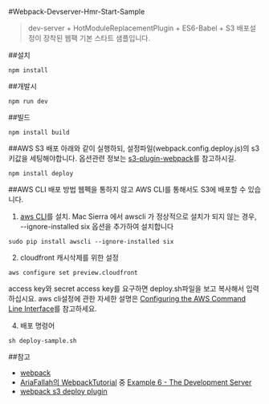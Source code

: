 #Webpack-Devserver-Hmr-Start-Sample
> dev-server + HotModuleReplacementPlugin + ES6-Babel + S3 배포설정이 장착된 웹팩 기본 스타트 샘플입니다.

##설치
```
npm install
```

##개발시
```
npm run dev
```

##빌드
```
npm install build
```

##AWS S3 배포
아래와 같이 실행하되, 설정파일(webpack.config.deploy.js)의 s3 키값을 세팅해야합니다. 옵션관련 정보는 [s3-plugin-webpack](https://github.com/MikaAK/s3-plugin-webpack)를 참고하시길.
```
npm install deploy
```

##AWS CLI 배포 방법
웹펙을 통하지 않고 AWS CLI를 통해서도 S3에 배포할 수 있습니다.
1. [aws CLI](https://aws.amazon.com/ko/cli/)를 설치.
Mac Sierra 에서 awscli 가 정상적으로 설치가 되지 않는 경우, --ignore-installed six 옵션을 추가하여 설치합니다

```
sudo pip install awscli --ignore-installed six
```

2. cloudfront 캐시삭제를 위한 설정
```
aws configure set preview.cloudfront
```
access key와 secret access key를 요구하면 deploy.sh파일을 보고 복사해서 입력하십시요.
aws cli설정에 관한 자세한 설명은 [Configuring the AWS Command Line Interface](http://docs.aws.amazon.com/cli/latest/userguide/cli-chap-getting-started.html)를 참고하세요.

4. 배포 명령어
```
sh deploy-sample.sh
```

##참고
- [webpack](http://webpack.github.io/)
- [AriaFallah의  WebpackTutorial](https://github.com/AriaFallah/WebpackTutorial/tree/master/part1) 중 [Example 6 - The Development Server](https://github.com/AriaFallah/WebpackTutorial/tree/master/part1/example)
- [webpack s3 deploy plugin](https://github.com/MikaAK/s3-plugin-webpack)
